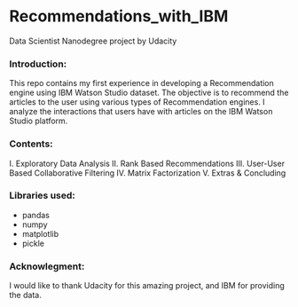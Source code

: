 # Recommendations_with_IBM
Data Scientist Nanodegree project by Udacity 


### Introduction:
This repo contains my first experience in developing a Recommendation engine using IBM Watson Studio dataset.
The objective is to recommend the articles to the user using various types of Recommendation engines. I analyze the interactions that users have with articles on the IBM Watson Studio platform.

### Contents:
I. Exploratory Data Analysis
II. Rank Based Recommendations
III. User-User Based Collaborative Filtering
IV. Matrix Factorization
V. Extras & Concluding

### Libraries used:
* pandas
* numpy
* matplotlib
* pickle

### Acknowlegment:
I would like to thank Udacity for this amazing project, and IBM for providing the data.
